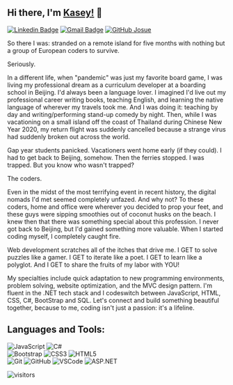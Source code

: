 ## Hi there, I'm [Kasey!](https://kaseywahl.io) 👋

[![Linkedin Badge](https://img.shields.io/badge/-kaseywahl-blue?style=flat-square&logo=Linkedin&logoColor=white&link=https://www.linkedin.com/in/kasey-wahl-24073084//)](https://www.linkedin.com/in/kasey-wahl/)
[![Gmail Badge](https://img.shields.io/badge/-wahl.kasey@gmail.com-c14438?style=flat-square&logo=Gmail&logoColor=white&link=mailto:wahl.kasey@gmail.com)](mailto:wahl.kasey@gmail.com) [![GitHub Josue](https://img.shields.io/github/followers/piaomu?label=follow&style=social)](https://github.com/piaomu)


So there I was: stranded on a remote island for five months with nothing but a group of European coders to survive.

Seriously.

In a different life, when "pandemic" was just my favorite board game, I was living my professional dream as a curriculum developer at a boarding school in Beijing. I'd always been a language lover. I imagined I'd live out my professional career writing books, teaching English, and learning the native language of wherever my travels took me. And I was doing it: teaching by day and writing/performing stand-up comedy by night. Then, while I was vacationing on a small island off the coast of Thailand during Chinese New Year 2020, my return flight was suddenly cancelled because a strange virus had suddenly broken out across the world.

Gap year students panicked. Vacationers went home early (if they could). I had to get back to Beijing, somehow. Then the ferries stopped. I was trapped. But you know who wasn't trapped?

The coders.

Even in the midst of the most terrifying event in recent history, the digital nomads I'd met seemed completely unfazed. And why not? To these coders, home and office were wherever you decided to prop your feet, and these guys were sipping smoothies out of coconut husks on the beach. I knew then that there was something special about this profession. I never got back to Beijing, but I'd gained something more valuable. When I started coding myself, I completely caught fire.

Web development scratches all of the itches that drive me. I GET to solve puzzles like a gamer. I GET to iterate like a poet. I GET to learn like a polyglot. And I GET to share the fruits of my labor with YOU!

My specialties include quick adaptation to new programming environments, problem solving, website optimization, and the MVC design pattern. I'm fluent in the .NET tech stack and I codeswitch between JavaScript, HTML, CSS, C#, BootStrap and SQL. Let's connect and build something beautiful together, because to me, coding isn't just a passion: it's a lifeline.


## Languages and Tools:
  ![JavaScript](https://img.shields.io/badge/-JavaScript-black?style=flat-square&logo=javascript)
  ![C#](https://img.shields.io/badge/-C%23-007ACC?style=flat-square&logo=c-sharp)
<br>
  ![Bootstrap](https://img.shields.io/badge/-Bootstrap-563D7C?style=flat-square&logo=bootstrap)
  ![CSS3](https://img.shields.io/badge/-CSS3-1572B6?style=flat-square&logo=css3)
  ![HTML5](https://img.shields.io/badge/-HTML5-E34F26?style=flat-square&logo=html5&logoColor=white)
<br>
  ![Git](https://img.shields.io/badge/-Git-black?style=flat-square&logo=git)
  ![GitHub](https://img.shields.io/badge/-GitHub-181717?style=flat-square&logo=github)
  ![VSCode](https://img.shields.io/badge/-VS_Code-007ACC?style=flat-square&logo=visual-studio-code)
  ![ASP.NET](https://img.shields.io/badge/ASP.NET%20-5C2D91.svg?&style=flat-square&logo=.net&logoColor=white)

![visitors](https://komarev.com/ghpvc/?username=piaomu&color=brightgreen)
<!---
Piaomu/Piaomu is a ✨ special ✨ repository because its `README.md` (this file) appears on your GitHub profile.
You can click the Preview link to take a look at your changes.
--->
